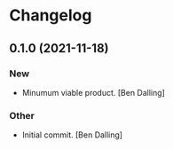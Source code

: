 # Changelog


## 0.1.0 (2021-11-18)

### New

* Minumum viable product. [Ben Dalling]

### Other

* Initial commit. [Ben Dalling]


